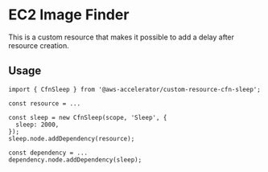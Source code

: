 # EC2 Image Finder

This is a custom resource that makes it possible to add a delay after resource creation.

## Usage

    import { CfnSleep } from '@aws-accelerator/custom-resource-cfn-sleep';

    const resource = ...

    const sleep = new CfnSleep(scope, 'Sleep', {
      sleep: 2000,
    });
    sleep.node.addDependency(resource);

    const dependency = ...
    dependency.node.addDependency(sleep);
